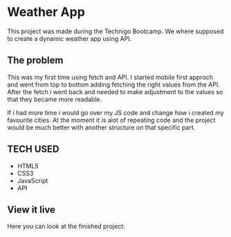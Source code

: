 # Weather App

This project was made during the Technigo Bootcamp.
We where supposed to create a dynamic weather app using API.


## The problem

This was my first time using fetch and API. 
I started mobile first approch and went from top to bottom adding fetching the right values from the API. 
After the fetch i went back and needed to make adjustment to the values so that they became more readable. 

If i had more time i would go over my JS code and change how i created my favourite cities. At the moment it 
is alot of repeating code and the project would be much better with another structure on that specific part.


## TECH USED

* HTML5 
* CSS3 
* JavaScript 
* API 

## View it live

Here you can look at the finished project: 
